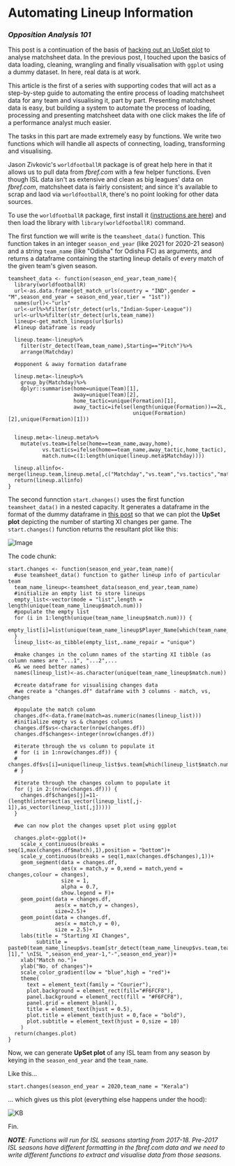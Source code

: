 # Automating Lineup Information 
### _Opposition Analysis 101_

This post is a continuation of the basis of [hacking out an UpSet plot](https://github.com/abhjtbhrli/Projects/blob/master/Upset%20Plot%20Hack.md) to analyse matchsheet data. In the previous post, I touched upon the basics of data loading, cleaning, wrangling and finally visualisation with `ggplot` using a dummy dataset. In here, real data is at work.

This article is the first of a series with supporting codes that will act as a step-by-step guide to automating the entire process of loading matchsheet data for any team and visualising it, part by part. Presenting matchsheet data is easy, but building a system to automate the process of loading, processing and presenting matchsheet data with one click makes the life of a performance analyst much easier.

The tasks in this part are made extremely easy by functions. We write two functions which will handle all aspects of connecting, loading, transforming and visualising.

Jason Zivkovic's `worldfootballR` package is of great help here in that it allows us to pull data from _fbref.com_ with a few helper functions. Even though ISL data isn't as extensive and clean as big leagues' data on _fbref.com_, matchsheet data is fairly consistent; and since it's available to scrap and laod via `worldfootballR`, there's no point looking for other data sources.

To use the `worldfootballR` package, first install it ([instructions are here](https://github.com/JaseZiv/worldfootballR)) and then load the library with `library(worldfootballR)` command.

The first function we will write is the `teamsheet_data()` function. This function takes in an integer `season_end_year` (like 2021 for 2020-21 season) and a string `team_name` (like "Odisha" for Odisha FC) as arguments, and returns a dataframe containing the starting lineup details of every match of the given team's given season.

```
teamsheet_data <- function(season_end_year,team_name){
  library(worldfootballR)
  url<-as.data.frame(get_match_urls(country = "IND",gender = "M",season_end_year = season_end_year,tier = "1st"))
  names(url)<-"urls"
  url<-url%>%filter(str_detect(urls,"Indian-Super-League"))
  url<-url%>%filter(str_detect(urls,team_name))
  lineup<-get_match_lineups(url$urls)
  #lineup dataframe is ready
  
  lineup.team<-lineup%>%
    filter(str_detect(Team,team_name),Starting=="Pitch")%>%
    arrange(Matchday)
    
  #opponent & away formation dataframe
  
  lineup.meta<-lineup%>%
    group_by(Matchday)%>%
    dplyr::summarise(home=unique(Team)[1],
                     away=unique(Team)[2],
                     home_tactic=unique(Formation)[1],
                     away_tactic=ifelse(length(unique(Formation))==2L,
                                        unique(Formation)[2],unique(Formation)[1]))
  
  
  lineup.meta<-lineup.meta%>%
    mutate(vs.team=ifelse(home==team_name,away,home),
           vs.tactics=ifelse(home==team_name,away_tactic,home_tactic),
           match.num=c(1:length(unique(lineup.meta$Matchday))))
  
  lineup.allinfo<-merge(lineup.team,lineup.meta[,c("Matchday","vs.team","vs.tactics","match.num")],by="Matchday")
  return(lineup.allinfo)
}
```
The second funnction `start.changes()` uses the first function `teamsheet_data()` in a nested capacity. It generates a dataframe in the format of the dummy dataframe in [this post](https://github.com/abhjtbhrli/Projects/blob/master/Upset%20Plot%20Hack.md) so that we can plot the **UpSet plot** depicting the number of starting XI changes per game. The `start.changes()` function returns the resultant plot like this:


![Image](https://user-images.githubusercontent.com/37649445/123481688-b7274100-d621-11eb-99c8-ad3e179508fe.png)

The code chunk:

```
start.changes <- function(season_end_year,team_name){
  #use teamsheet_data() function to gather lineup info of particular team
  team_name_lineup<-teamsheet_data(season_end_year,team_name)
  #initialize an empty list to store lineups
  empty_list<-vector(mode = "list",length = length(unique(team_name_lineup$match.num)))
  #populate the empty list
  for (i in 1:length(unique(team_name_lineup$match.num))) {
    empty_list[i]=list(unique(team_name_lineup$Player_Name[which(team_name_lineup$match.num==i)]))
  }
  lineup_list<-as_tibble(empty_list,.name_repair = "unique")
  
  #make changes in the column names of the starting XI tibble (as column names are "...1", "...2",...
  #& we need better names)
  names(lineup_list)<-as.character(unique(team_name_lineup$match.num))
  
  #create dataframe for visualising changes data 
  #we create a "changes.df" dataframe with 3 columns - match, vs, changes
  
  #populate the match column
  changes.df<-data.frame(match=as.numeric(names(lineup_list)))
  #initialize empty vs & changes columns
  changes.df$vs<-character(nrow(changes.df))
  changes.df$changes<-integer(nrow(changes.df))
  
  #iterate through the vs column to populate it
  # for (i in 1:nrow(changes.df)) {
  #   changes.df$vs[i]=unique(lineup_list$vs.team[which(lineup_list$match.num==i)])
  # }
  
  #iterate through the changes column to populate it
  for (j in 2:(nrow(changes.df))) {
    changes.df$changes[j]=11-(length(intersect(as_vector(lineup_list[,j-1]),as_vector(lineup_list[,j]))))
  }
  
  #we can now plot the changes upset plot using ggplot
  
  changes.plot<-ggplot()+
    scale_x_continuous(breaks = seq(1,max(changes.df$match),1),position = "bottom")+
    scale_y_continuous(breaks = seq(1,max(changes.df$changes),1))+
    geom_segment(data = changes.df,
                 aes(x = match,y = 0,xend = match,yend = changes,colour = changes),
                 size = 1,
                 alpha = 0.7,
                 show.legend = F)+
    geom_point(data = changes.df,
               aes(x = match,y = changes),
               size=2.5)+
    geom_point(data = changes.df,
               aes(x = match,y = 0),
               size = 2.5)+
    labs(title = "Starting XI Changes",
         subtitle = paste0(team_name_lineup$vs.team[str_detect(team_name_lineup$vs.team,team_name)][1]," \nISL ",season_end_year-1,"-",season_end_year))+
    xlab("Match no.")+
    ylab("No. of changes")+
    scale_color_gradient(low = "blue",high = "red")+
    theme(
      text = element_text(family = "Courier"),
      plot.background = element_rect(fill="#F6FCF8"),
      panel.background = element_rect(fill = "#F6FCF8"),
      panel.grid = element_blank(),
      title = element_text(hjust = 0.5),
      plot.title = element_text(hjust = 0,face = "bold"),
      plot.subtitle = element_text(hjust = 0,size = 10)
    )
  return(changes.plot)
}
```

Now, we can generate **UpSet plot** of any ISL team from any season by keying in the `season_end_year` and the `team_name`.

Like this... 

`start.changes(season_end_year = 2020,team_name = "Kerala")`

... which gives us this plot (everything else happens under the hood):


![KB](https://user-images.githubusercontent.com/37649445/123748746-3d69ae80-d8d2-11eb-811b-d41ceda1549d.png)


Fin.

_**NOTE**:_ _Functions will run for ISL seasons starting from 2017-18. Pre-2017 ISL seasons have different formatting in the fbref.com data and we need to write different functions to extract and visualise data from those seasons._
